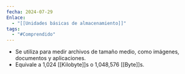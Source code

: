 ```yaml
---
fecha: 2024-07-29
Enlace:
  - "[[Unidades básicas de almacenamiento]]"
tags:
  - "#Comprendido"
---
```

+ Se utiliza para medir archivos de tamaño medio, como imágenes, documentos y aplicaciones.
+ Equivale a 1,024 [[Kilobyte]]s o 1,048,576 [[Byte]]s.